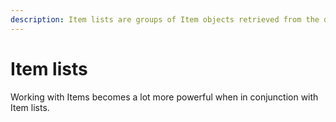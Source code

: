 ```yaml
---
description: Item lists are groups of Item objects retrieved from the database.
---
```


# Item lists

Working with Items becomes a lot more powerful when in conjunction with Item lists.


